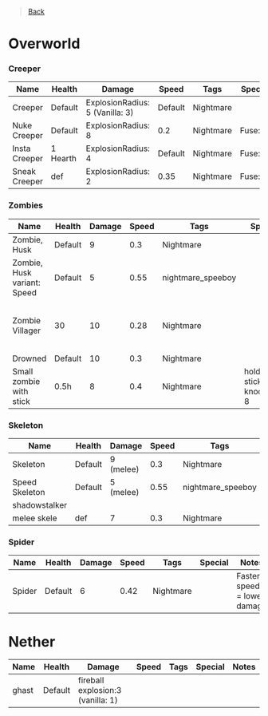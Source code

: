 > [Back](Home.md)

# Overworld

### Creeper
| Name | Health | Damage | Speed | Tags | Special | Notes |
| ---- | ---- | ---- | ---- | ---- | ---- | ---- |
| Creeper | Default | ExplosionRadius: 5 (Vanilla: 3) | Default | Nightmare |  |  |
| Nuke Creeper | Default | ExplosionRadius: 8 | 0.2 | Nightmare | Fuse:35 |  |
| Insta Creeper | 1 Hearth | ExplosionRadius: 4 | Default | Nightmare | Fuse:15 |  |
| Sneak Creeper | def | ExplosionRadius: 2 | 0.35 | Nightmare | Fuse:35 |  |
### Zombies
| Name | Health | Damage | Speed | Tags | Special | Notes |
| ---- | ---- | ---- | ---- | ---- | ---- | ---- |
| Zombie, Husk | Default | 9 | 0.3 | Nightmare |  |  |
| Zombie, Husk variant: Speed | Default | 5 | 0.55 | nightmare_speeboy |  | blue flame |
| Zombie Villager | 30 | 10 | 0.28 | Nightmare |  | Slower speed = higher damage |
| Drowned | Default | 10 | 0.3 | Nightmare |  |  |
| Small zombie with stick | 0.5h | 8 | 0.4 | Nightmare | holding stick with knockback 8 | blue trim leather cap |

### Skeleton
| Name | Health | Damage | Speed | Tags | Special | Notes |
| ---- | ---- | ---- | ---- | ---- | ---- | ---- |
| Skeleton | Default | 9 (melee) | 0.3 | Nightmare |  |  |
| Speed Skeleton | Default | 5 (melee) | 0.55 | nightmare_speeboy |  | blue flame |
| shadowstalker |  |  |  |  |  |  |
| melee skele | def | 7 | 0.3 | Nightmare |  |  |
### Spider
| Name | Health | Damage | Speed | Tags | Special | Notes |
| ---- | ---- | ---- | ---- | ---- | ---- | ---- |
| Spider | Default | 6 | 0.42 | Nightmare |  | Faster speed = lower damage |

# Nether
| Name | Health | Damage | Speed | Tags | Special | Notes |
| ---- | ---- | ---- | ---- | ---- | ---- | ---- |
| ghast | Default | fireball explosion:3 (vanilla: 1) |  |  |  |  |



